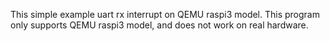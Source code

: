 
This simple example uart rx interrupt on QEMU raspi3 model. 
This program only supports QEMU raspi3 model, and does not work on real hardware.

